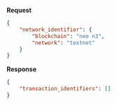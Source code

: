 **Request**

```json
{
    "network_identifier": {
        "blockchain": "neo n3",
        "network": "testnet"
    }
}
```

**Response**

```json
{
    "transaction_identifiers": []
}
```
